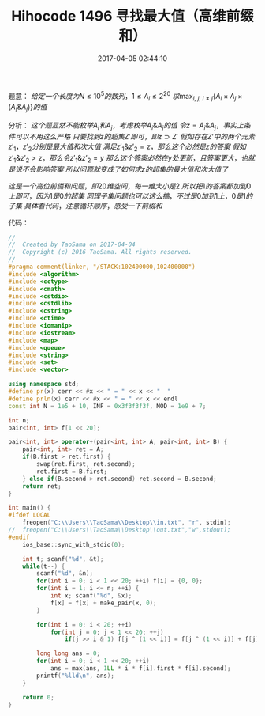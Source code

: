 ﻿---
title: Hihocode 1496 寻找最大值（高维前缀和）
categories:
  - 数学
  - FFT/NTT/FWT
  - 
tags:
  - 高维前缀和
  - 
date: 2017-04-05 02:44:10
toc: 
---

题意：
$给定一个长度为N\le 10^5的数列，1\le A_i\le 2^{20}$
$求\displaystyle\max_{i,\ j,\ i\neq j}\{A_i\times A_j\times (A_i\& A_j)\}的值$

<!-- more -->

分析：
$这个题显然不能枚举A_i和A_j，考虑枚举A_i\& A_j的值$
$令z=A_i\&A_j，事实上条件可以不用这么严格$
$只要找到z的超集Z'即可，即z\supset Z'$
$假如存在Z'中的两个元素z'_1，z'_2分别是最大值和次大值$
$满足z'_1\& z'_2=z，那么这个必然是z的答案$
$假如z'_1\& z'_2>z，那么令z'_1\& z'_2=y$
$那么这个答案必然在y处更新，且答案更大，也就是说不会影响答案$
$所以问题就变成了如何求z的超集的最大值和次大值了$

$这是一个高位前缀和问题，即20维空间，每一维大小是2$
$所以把1的答案都加到0上即可，因为1是0的超集$
$同理子集问题也可以这么搞，不过是0加到1上，0是1的子集$
$具体看代码，注意循环顺序，感受一下前缀和$

代码：
```cpp
//
//  Created by TaoSama on 2017-04-04
//  Copyright (c) 2016 TaoSama. All rights reserved.
//
#pragma comment(linker, "/STACK:102400000,102400000")
#include <algorithm>
#include <cctype>
#include <cmath>
#include <cstdio>
#include <cstdlib>
#include <cstring>
#include <ctime>
#include <iomanip>
#include <iostream>
#include <map>
#include <queue>
#include <string>
#include <set>
#include <vector>

using namespace std;
#define pr(x) cerr << #x << " = " << x << "  "
#define prln(x) cerr << #x << " = " << x << endl
const int N = 1e5 + 10, INF = 0x3f3f3f3f, MOD = 1e9 + 7;

int n;
pair<int, int> f[1 << 20];

pair<int, int> operator+(pair<int, int> A, pair<int, int> B) {
    pair<int, int> ret = A;
    if(B.first > ret.first) {
        swap(ret.first, ret.second);
        ret.first = B.first;
    } else if(B.second > ret.second) ret.second = B.second;
    return ret;
}

int main() {
#ifdef LOCAL
    freopen("C:\\Users\\TaoSama\\Desktop\\in.txt", "r", stdin);
//  freopen("C:\\Users\\TaoSama\\Desktop\\out.txt","w",stdout);
#endif
    ios_base::sync_with_stdio(0);

    int t; scanf("%d", &t);
    while(t--) {
        scanf("%d", &n);
        for(int i = 0; i < 1 << 20; ++i) f[i] = {0, 0};
        for(int i = 1; i <= n; ++i) {
            int x; scanf("%d", &x);
            f[x] = f[x] + make_pair(x, 0);
        }

        for(int i = 0; i < 20; ++i)
            for(int j = 0; j < 1 << 20; ++j)
                if(j >> i & 1) f[j ^ (1 << i)] = f[j ^ (1 << i)] + f[j];

        long long ans = 0;
        for(int i = 0; i < 1 << 20; ++i)
            ans = max(ans, 1LL * i * f[i].first * f[i].second);
        printf("%lld\n", ans);
    }

    return 0;
}

```
